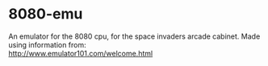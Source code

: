 # 8080-emu
An emulator for the 8080 cpu, for the space invaders arcade cabinet.
Made using information from:<br>
http://www.emulator101.com/welcome.html
